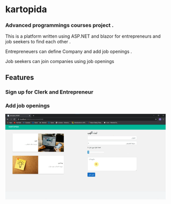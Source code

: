 # kartopida

### Advanced programmings courses project . 

This is a platform written using ASP.NET and blazor for entrepreneurs and job seekers to find each other . 

Entrepreneuers can define Company and add job openings . 

Job seekers can join companies using job openings 

## Features

### Sign up for Clerk and Entrepreneur

### Add job openings
![](https://github.com/parsaeisa/kartopida/blob/main/pictures/add.png)

